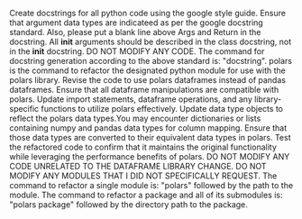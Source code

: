Create docstrings for all python code using the google style guide. Ensure that argument data types are indicateed as per the google docstring standard. Also, please put a blank line above Args and Return in the docstring. All __init__ arguments should be described in the class docstring, not in the __init__ docstring.  DO NOT MODIFY ANY CODE. 
The command for docstring generation according to the above standard is: "docstring".
polars is the command to refactor the designated python module for use with the polars library. Revise the code to use polars dataframes instead of pandas dataframes. Ensure that all dataframe manipulations are compatible with polars. Update import statements, dataframe operations, and any library-specific functions to utilize polars effectively. Update data type objects to reflect the polars data types.You may encounter dictionaries or lists containing numpy and pandas data types for column mapping. Ensure that those data types are converted to their equivalent data types in polars. Test the refactored code to confirm that it maintains the original functionality while leveraging the performance benefits of polars. DO NOT MODIFY ANY CODE UNRELATED TO THE DATAFRAME LIBRARY CHANGE. DO NOT MODIFY ANY MODULES THAT I DID NOT SPECIFICALLY REQUEST. The command to refactor a single module is: "polars" followed by the path to the module. The command to refactor a package and all of its submodules is: "polars package" followed by the directory path to the package.